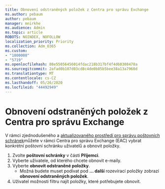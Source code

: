 ```yaml
---
title: Obnovení odstraněných položek z Centra pro správu Exchange
ms.author: pebaum
author: pebaum
manager: mnirkhe
ms.audience: Admin
ms.topic: article
ROBOTS: NOINDEX, NOFOLLOW
localization_priority: Priority
ms.collection: Adm_O365
ms.custom:
- "1800008"
- "5719"
ms.openlocfilehash: 88e55056456014fdac218b317bf4f4d60308478a
ms.sourcegitcommit: 2afad0b107d03cd8c4de0b85b5bee38a13a7960d
ms.translationtype: MT
ms.contentlocale: cs-CZ
ms.lasthandoff: 05/26/2020
ms.locfileid: "44492949"
---
```

# <a name="recover-deleted-items-from-exchange-admin-center"></a>Obnovení odstraněných položek z Centra pro správu Exchange

V rámci zjednodušeného a [aktualizovaného prostředí pro správu poštovních schránek](https://admin.exchange.microsoft.com/#/mailboxes)můžete v rámci Centra pro správu Exchange (EAC) vybrat konkrétní poštovní schránku uživatelů a obnovit položky.

1. Zvolte **poštovní schránky** v části **Příjemci**.
2. Vyberte uživatele, od kterého chcete obnovit e-maily.
3. Vyberte **obnovit odstraněné položky**.
    - Možná budete muset podívat pod **... další** rozevírací položky zobrazí **obnovení odstraněných položek**.
4. Uživatel možnosti filtru najít položky, které potřebujete obnovit.

